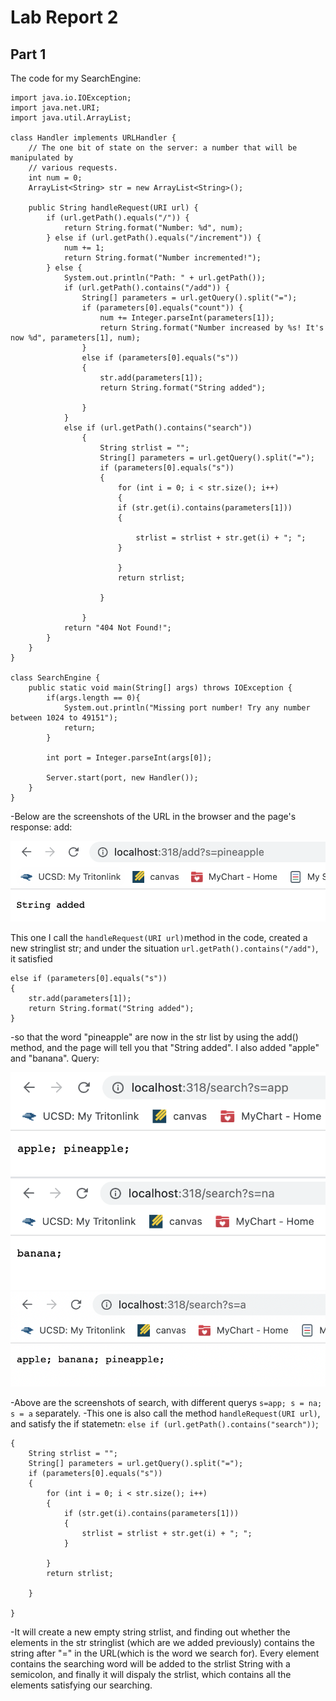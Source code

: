 # Lab Report 2
## Part 1
The code for my SearchEngine:
```
import java.io.IOException;
import java.net.URI;
import java.util.ArrayList; 

class Handler implements URLHandler {
    // The one bit of state on the server: a number that will be manipulated by
    // various requests.
    int num = 0;
    ArrayList<String> str = new ArrayList<String>();

    public String handleRequest(URI url) {
        if (url.getPath().equals("/")) {
            return String.format("Number: %d", num);
        } else if (url.getPath().equals("/increment")) {
            num += 1;
            return String.format("Number incremented!");
        } else {
            System.out.println("Path: " + url.getPath());
            if (url.getPath().contains("/add")) {
                String[] parameters = url.getQuery().split("=");
                if (parameters[0].equals("count")) {
                    num += Integer.parseInt(parameters[1]);
                    return String.format("Number increased by %s! It's now %d", parameters[1], num);
                }
                else if (parameters[0].equals("s")) 
                {
                    str.add(parameters[1]);
                    return String.format("String added");
   
                }
            }
            else if (url.getPath().contains("search")) 
                {
                    String strlist = "";
                    String[] parameters = url.getQuery().split("=");
                    if (parameters[0].equals("s"))
                    {
                        for (int i = 0; i < str.size(); i++)
                        {
                        if (str.get(i).contains(parameters[1]))
                        {

                            strlist = strlist + str.get(i) + "; ";
                        }
                        
                        }
                        return strlist;
                        
                    } 
                
                }
            return "404 Not Found!";
        }
    }
}

class SearchEngine {
    public static void main(String[] args) throws IOException {
        if(args.length == 0){
            System.out.println("Missing port number! Try any number between 1024 to 49151");
            return;
        }

        int port = Integer.parseInt(args[0]);

        Server.start(port, new Handler());
    }
}
```
-Below are the screenshots of the URL in the browser and the page's response:
add:

![Image](2.1.png)

This one I call the ```handleRequest(URI url)```method in the code, created a new stringlist str; and under the situation ```url.getPath().contains("/add")```, it satisfied 
```
else if (parameters[0].equals("s")) 
{
    str.add(parameters[1]);
    return String.format("String added");
}

```
-so that the word "pineapple" are now in the str list by using the add() method, and the page will tell you that "String added". I also added "apple" and "banana".
Query:

![Image](2.2.png)
![Image](2.3.png)
![Image](2.4.png)

-Above are the screenshots of search, with different querys ```s=app; s = na; s = a``` separately. 
-This one is also call the method ```handleRequest(URI url)```, and satisfy the if statemetn: ```else if (url.getPath().contains("search"))```;
```
{
    String strlist = "";
    String[] parameters = url.getQuery().split("=");
    if (parameters[0].equals("s"))
    {
        for (int i = 0; i < str.size(); i++)
        {
            if (str.get(i).contains(parameters[1]))
            {
                strlist = strlist + str.get(i) + "; ";
            }
                        
        }
        return strlist;
                        
    } 
                
}
 ```
-It will create a new empty string strlist, and finding out whether the elements in the str stringlist (which are we added previously) contains the string after "=" in the URL(which is the word we search for). Every element contains the searching word will be added to the strlist String with a semicolon, and finally it will dispaly the strlist, which contains all the elements satisfying our searching.
